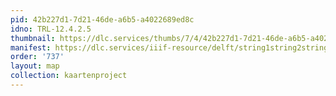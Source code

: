 ```yaml
---
pid: 42b227d1-7d21-46de-a6b5-a4022689ed8c
idno: TRL-12.4.2.5
thumbnail: https://dlc.services/thumbs/7/4/42b227d1-7d21-46de-a6b5-a4022689ed8c/full/400,339/0/default.jpg
manifest: https://dlc.services/iiif-resource/delft/string1string2string3/kaartenproject-2007/TRL-12.4.2.5
order: '737'
layout: map
collection: kaartenproject
---
```

